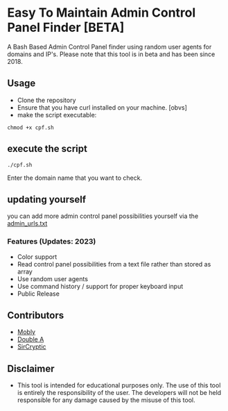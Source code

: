 # Easy To Maintain Admin Control Panel Finder [BETA]
A Bash Based Admin Control Panel finder using random user agents for domains and IP's. Please note that this tool is in beta and has been since 2018.

## Usage
- Clone the repository
- Ensure that you have curl installed on your machine. [obvs]
- make the script executable:
```
chmod +x cpf.sh
```
## execute the script
```
./cpf.sh
```
Enter the domain name that you want to check.

## updating yourself

you can add more admin control panel possibilities yourself via the [admin_urls.txt](https://github.com/SirCryptic/script-dumping-ground/blob/main/bash/admin_finder/admin_urls.txt) 

### Features (Updates: 2023)
- Color support
- Read control panel possibilities from a text file rather than stored as array
- Use random user agents
- Use command history / support for proper keyboard input
- Public Release
## Contributors
- [Mobly](https://github.com/Elliot-Hyphen)
- [Double A](https://github.com/double404)
- [SirCryptic](https://github.com/SirCryptic)

## Disclaimer
- This tool is intended for educational purposes only. The use of this tool is entirely the responsibility of the user. The developers will not be held responsible for any damage caused by the misuse of this tool.
